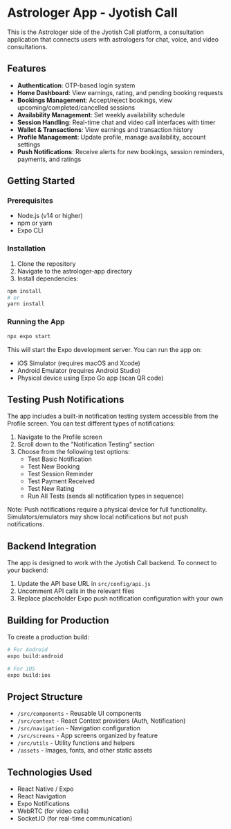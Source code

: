 # Astrologer App - Jyotish Call

This is the Astrologer side of the Jyotish Call platform, a consultation application that connects users with astrologers for chat, voice, and video consultations.

## Features

- **Authentication**: OTP-based login system
- **Home Dashboard**: View earnings, rating, and pending booking requests
- **Bookings Management**: Accept/reject bookings, view upcoming/completed/cancelled sessions
- **Availability Management**: Set weekly availability schedule
- **Session Handling**: Real-time chat and video call interfaces with timer
- **Wallet & Transactions**: View earnings and transaction history
- **Profile Management**: Update profile, manage availability, account settings
- **Push Notifications**: Receive alerts for new bookings, session reminders, payments, and ratings

## Getting Started

### Prerequisites

- Node.js (v14 or higher)
- npm or yarn
- Expo CLI

### Installation

1. Clone the repository
2. Navigate to the astrologer-app directory
3. Install dependencies:

```bash
npm install
# or
yarn install
```

### Running the App

```bash
npx expo start
```

This will start the Expo development server. You can run the app on:
- iOS Simulator (requires macOS and Xcode)
- Android Emulator (requires Android Studio)
- Physical device using Expo Go app (scan QR code)

## Testing Push Notifications

The app includes a built-in notification testing system accessible from the Profile screen. You can test different types of notifications:

1. Navigate to the Profile screen
2. Scroll down to the "Notification Testing" section
3. Choose from the following test options:
   - Test Basic Notification
   - Test New Booking
   - Test Session Reminder
   - Test Payment Received
   - Test New Rating
   - Run All Tests (sends all notification types in sequence)

Note: Push notifications require a physical device for full functionality. Simulators/emulators may show local notifications but not push notifications.

## Backend Integration

The app is designed to work with the Jyotish Call backend. To connect to your backend:

1. Update the API base URL in `src/config/api.js`
2. Uncomment API calls in the relevant files
3. Replace placeholder Expo push notification configuration with your own

## Building for Production

To create a production build:

```bash
# For Android
expo build:android

# For iOS
expo build:ios
```

## Project Structure

- `/src/components` - Reusable UI components
- `/src/context` - React Context providers (Auth, Notification)
- `/src/navigation` - Navigation configuration
- `/src/screens` - App screens organized by feature
- `/src/utils` - Utility functions and helpers
- `/assets` - Images, fonts, and other static assets

## Technologies Used

- React Native / Expo
- React Navigation
- Expo Notifications
- WebRTC (for video calls)
- Socket.IO (for real-time communication)
